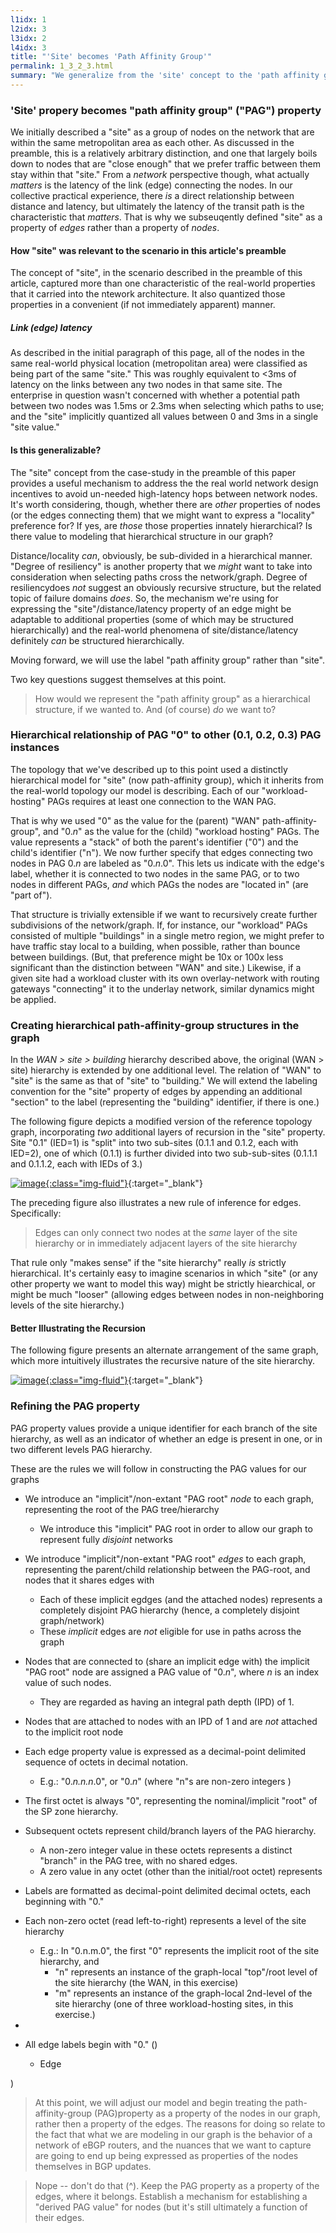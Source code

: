 ```yaml
---
l1idx: 1
l2idx: 3
l3idx: 2
l4idx: 3
title: "'Site' becomes 'Path Affinity Group'"
permalink: 1_3_2_3.html
summary: "We generalize from the 'site' concept to the 'path affinity group' concept and establish patterns for recursion within it."
---
```


### 'Site' propery becomes "path affinity group" ("PAG") property

We initially described a "site" as a group of nodes on the network that are within the same metropolitan area as each other.  As discussed in the preamble, this is a relatively arbitrary distinction, and one that largely boils down to nodes that are "close enough" that we prefer traffic between them stay within that "site."  From a *network* perspective though, what actually *matters* is the latency of the link (edge) connecting the nodes.  In our collective practical experience, there *is* a direct relationship between distance and latency, but ultimately the latency of the transit path is the characteristic that *matters*. That is why we subseuqently  defined "site" as a property of *edges* rather than a property of *nodes*.

#### How "site" was relevant to the scenario in this article's preamble
The concept of "site", in the scenario described in the preamble of this article, captured more than one characteristic of the real-world properties that it carried into the ntework architecture.  It also quantized those properties in a convenient (if not immediately apparent) manner.

##### Link (edge) latency
As described in the initial paragraph of this page, all of the nodes in the same real-world physical location (metropolitan area) were classified as being part of the same "site."  This was roughly equivalent to <3ms of latency on the links between any two nodes in that same site.  The enterprise in question wasn't concerned with whether a potential path between two nodes was 1.5ms or 2.3ms when selecting which paths to use; and the "site" implicitly quantized all values between 0 and 3ms in a single "site value."

#### Is this generalizable?

The "site" concept from the case-study in the preamble of this paper provides a useful mechanism to address the the real world network design incentives to avoid un-needed high-latency hops between network nodes.  It's worth considering, though, whether there are *other* properties of nodes (or the edges connecting them) that we might want to express a "locality" preference for?  If yes, are *those* those properties innately hierarchical?  Is there value to modeling that hierarchical structure in our graph?

Distance/locality *can*, obviously, be sub-divided in a hierarchical manner.   "Degree of resiliency" is another property that we *might* want to take into consideration when selecting paths cross the network/graph.  Degree of resiliencydoes *not* suggest an obviously recursive structure, but the related topic of failure domains *does*.  So, the mechanism we're using for expressing the "site"/distance/latency property of an edge might be adaptable to additional properties (some of which may be structured hierarchically) and the real-world phenomena of site/distance/latency definitely *can* be structured hierarchically.

Moving forward, we will use the label "path affinity group" rather than "site".

Two key questions suggest themselves at this point.

> How would we represent the "path affinity group" as a hierarchical structure, if we wanted to.  And (of course) *do* we want to?

###  Hierarchical relationship of PAG "0" to other (0.1, 0.2, 0.3) PAG instances

The topology that we've described up to this point used a distinctly hierarchical model for "site" (now path-affinity group), which it inherits from the real-world topology our model is describing.  Each of our "workload-hosting" PAGs requires at least one connection to the WAN PAG.

That is why we used "0" as the value for the (parent) "WAN" path-affinity-group", and "0.*n*" as the value for the (child) "workload hosting" PAGs.  The value represents a "stack" of both the parent's identifier ("0") and the child's identifier ("n").   We now further specify that edges connecting two nodes in PAG 0.*n* are labeled as "0.*n*.0".  This lets us indicate with the edge's label, whether it is connected to two nodes in the same PAG, or to two nodes in different PAGs, *and* which PAGs the nodes are "located in" (are "part of").

That structure is trivially extensible if we want to recursively create further subdivisions of the network/graph.  If, for instance, our "workload" PAGs consisted of multiple "buildings" in a single metro region, we might prefer to have traffic stay local to a building, when possible, rather than bounce between buildings.  (But, that preference might be 10x or 100x less significant than the distinction between "WAN" and site.)  Likewise, if a given site had a workload cluster with its own overlay-network with routing gateways "connecting" it to the underlay network, similar dynamics might be applied.

### Creating hierarchical path-affinity-group structures in the graph

In the *WAN > site > building* hierarchy described above, the original (WAN > site) hierarchy is extended by one additional level.  The relation of "WAN" to "site" is the same as that of "site" to "building."  We will extend the labeling convention for the "site" property of edges by appending an additional "section" to the label (representing the "building" identifier, if there is one.)


The following figure depicts a modified version of the reference topology graph, incorporating *two* additional layers of recursion in the "site" property.  Site "0.1" (IED=1) is "split" into two sub-sites (0.1.1 and 0.1.2, each with IED=2), one of which (0.1.1) is further divided into two sub-sub-sites (0.1.1.1 and 0.1.1.2, each with IEDs of 3.)

[![image](./grphth-13.svg){:class="img-fluid"}](./pages/1/3(ecmp-symmetric)/grphth-13.svg){:target="_blank"}

The preceding figure also illustrates a new rule of inference for edges.  Specifically:

> Edges can only connect two nodes at the *same* layer of the site hierarchy or in immediately adjacent layers of the site hierarchy

That rule only "makes sense" if the "site hierarchy" really *is* strictly hierarchical. It's certainly easy to imagine scenarios in which "site" (or any other property we want to model this way) might be strictly hiearchical, or might be much "looser" (allowing edges between nodes in non-neighboring levels of the site hierarchy.)

#### Better Illustrating the Recursion

The following figure presents an alternate arrangement of the same graph, which more intuitively illustrates the recursive nature of the site hierarchy.

[![image](./grphth-15.svg){:class="img-fluid"}](./grphth-15.svg){:target="_blank"}

### Refining the PAG property

PAG property values provide a unique identifier for each branch of the site hierarchy, as well as an indicator of whether an edge is present in one, or in two different levels PAG hierarchy.

These are the rules we will follow in constructing the PAG values for our graphs
- We introduce an "implicit"/non-extant "PAG root" *node* to each graph, representing the root of the PAG tree/hierarchy
  - We introduce this "implicit" PAG root in order to allow our graph to represent fully *disjoint* networks
- We introduce "implicit"/non-extant "PAG root" *edges* to each graph, representing the parent/child relationship between the PAG-root, and nodes that it shares edges with
  - Each of these implicit egdges (and the attached nodes) represents a completely disjoint PAG hierarchy (hence, a completely disjoint graph/network)
  - These *implicit* edges are *not* eligible for use in paths across the graph
- Nodes that are connected to (share an implicit edge with) the implicit "PAG root" node are assigned a PAG value of "0.*n*", where *n* is an index value of such nodes.
  - They are regarded as having an integral path depth (IPD) of 1.
- Nodes that are attached to nodes with an IPD of 1 and are *not* attached to the implicit root node 



- Each edge property value is expressed as a decimal-point delimited sequence of octets in decimal notation.
  - E.g.:  "0.*n.n.n*.0", or "0.*n*"  (where "n"s are non-zero integers )
- The first octet is always "0", representing the nominal/implicit "root" of the SP zone hierarchy.
- Subsequent octets represent child/branch layers of the PAG hierarchy.
  - A non-zero integer value in these octets represents a distinct "branch" in the PAG tree, with no shared edges.
  - A zero value in any octet (other than the initial/root octet) represents 

- Labels are formatted as decimal-point delimited decimal octets, each beginning with "0."
- Each non-zero octet (read left-to-right) represents a level of the site hierarchy
  - E.g.:  In "0.n.m.0", the first "0" represents the implicit root of the site hierarchy, and
    - "n" represents an instance of the graph-local "top"/root level of the site hierarchy (the WAN, in this exercise)
    - "m" represents an instance of the graph-local 2nd-level of the site hierarchy  (one of three workload-hosting sites, in this exercise.)
-  

- All edge labels begin with "0."  ()
  - Edge

)
> At this point, we will adjust our model and begin treating the path-affinity-group (PAG)property as a property of the nodes in our graph, rather then a property of the edges.   The reasons for doing so relate to the fact that what we are modeling in our graph is the behavior of a network of eBGP routers, and the nuances that we want to capture are going to end up being expressed as properties of the nodes themselves in BGP updates.

>Nope -- don't do that (^).  Keep the PAG property as a property of the edges, where it belongs.  Establish a mechanism for establishing a "derived PAG value" for nodes  (but it's still ultimately a function of their edges.
